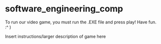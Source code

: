 # software_engineering_comp

To run our video game, you must run the .EXE file and press play! Have fun. :^ )

Insert instructions/larger description of game here
